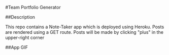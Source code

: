 #Team Portfolio Generator

##Description

This repo contains a Note-Taker app which is deployed using Heroku. Posts are rendered using a GET route. Posts will be made by clicking "plus" in the upper-right corner

##App GIF
